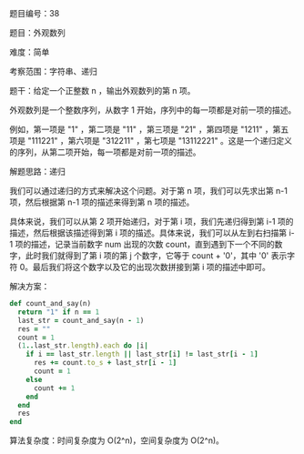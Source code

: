 题目编号：38

题目：外观数列

难度：简单

考察范围：字符串、递归

题干：给定一个正整数 n ，输出外观数列的第 n 项。

外观数列是一个整数序列，从数字 1 开始，序列中的每一项都是对前一项的描述。

例如，第一项是 "1" ，第二项是 "11" ，第三项是 "21" ，第四项是 "1211" ，第五项是 "111221" ，第六项是 "312211" ，第七项是 "13112221" 。这是一个递归定义的序列，从第二项开始，每一项都是对前一项的描述。

解题思路：递归

我们可以通过递归的方式来解决这个问题。对于第 n 项，我们可以先求出第 n-1 项，然后根据第 n-1 项的描述来得到第 n 项的描述。

具体来说，我们可以从第 2 项开始递归，对于第 i 项，我们先递归得到第 i-1 项的描述，然后根据该描述得到第 i 项的描述。具体来说，我们可以从左到右扫描第 i-1 项的描述，记录当前数字 num 出现的次数 count，直到遇到下一个不同的数字，此时我们就得到了第 i 项的第 j 个数字，它等于 count + '0'，其中 '0' 表示字符 0。最后我们将这个数字以及它的出现次数拼接到第 i 项的描述中即可。

解决方案：

```ruby
def count_and_say(n)
  return "1" if n == 1
  last_str = count_and_say(n - 1)
  res = ""
  count = 1
  (1..last_str.length).each do |i|
    if i == last_str.length || last_str[i] != last_str[i - 1]
      res += count.to_s + last_str[i - 1]
      count = 1
    else
      count += 1
    end
  end
  res
end
```

算法复杂度：时间复杂度为 O(2^n)，空间复杂度为 O(2^n)。
